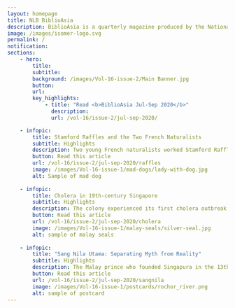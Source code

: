 ```yaml
---
layout: homepage
title: NLB BiblioAsia
description: BiblioAsia is a quarterly magazine produced by the National Library of Singapore
image: /images/isomer-logo.svg
permalink: /
notification: 
sections:
    - hero:
        title: 
        subtitle:
        background: /images/Vol-16-issue-2/Main Banner.jpg
        button:
        url:
        key_highlights:
            - title: "Read <b>BiblioAsia Jul-Sep 2020</b>"
              description:
              url: /vol-16/issue-2/jul-sep-2020/

    - infopic:
        title: Stamford Raffles and the Two French Naturalists
        subtitle: Highlights
        description: Two young French naturalists worked Stamford Raffles starting December 1818. They worked for him for a little over a year and were with him when he paid his first visit to Singapore.
        button: Read this article
        url: /vol-16/issue-2/jul-sep-2020/raffles
        image: /images/Vol-16-issue-1/mad-dogs/lady-with-dog.jpg
        alt: Sample of mad dog
        
    - infopic:
        title: Cholera in 19th-century Singapore
        subtitle: Highlights
        description: The colony experienced its first cholera outbreak in 1841 and several epidemics in the decades thereafter. We examine how the battle against this deadly illness was won.
        button: Read this article
        url: /vol-16/issue-2/jul-sep-2020/cholera
        image: /images/Vol-16-issue-1/malay-seals/silver-seal.jpg
        alt: sample of malay seals
    
    - infopic:
        title: "Sang Nila Utama: Separating Myth from Reality"
        subtitle: Highlights
        description: The Malay prince who founded Singapura in the 13th-century is a controversial figure helped established the legitimacy of the Melaka Sultanate.
        button: Read this article
        url: /vol-16/issue-2/jul-sep-2020/sangnila
        image: /images/Vol-16-issue-1/postcards/rochor_river.png
        alt: sample of postcard
---
```


